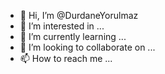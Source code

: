 - 👋 Hi, I’m @DurdaneYorulmaz
- 👀 I’m interested in ...
- 🌱 I’m currently learning ...
- 💞️ I’m looking to collaborate on ...
- 📫 How to reach me ...

<!---
DurdaneYorulmaz/DurdaneYorulmaz is a ✨ special ✨ repository because its `README.md` (this file) appears on your GitHub profile.
You can click the Preview link to take a look at your changes.
--->
